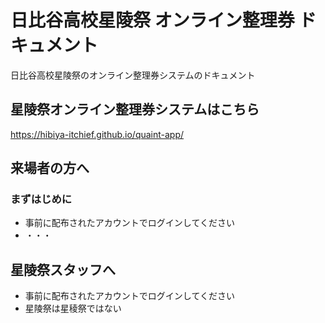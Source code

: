 # 日比谷高校星陵祭 オンライン整理券 ドキュメント
日比谷高校星陵祭のオンライン整理券システムのドキュメント

## 星陵祭オンライン整理券システムはこちら
https://hibiya-itchief.github.io/quaint-app/

## 来場者の方へ
### まずはじめに
- 事前に配布されたアカウントでログインしてください
- ・・・
## 星陵祭スタッフへ
- 事前に配布されたアカウントでログインしてください
- 星陵祭は星稜祭ではない
